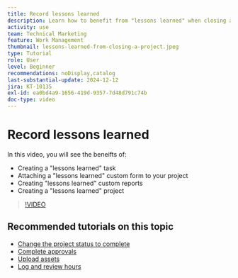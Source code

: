 ```yaml
---
title: Record lessons learned
description: Learn how to benefit from "lessons learned" when closing a project.
activity: use
team: Technical Marketing
feature: Work Management
thumbnail: lessons-learned-from-closing-a-project.jpeg
type: Tutorial
role: User
level: Beginner
recommendations: noDisplay,catalog
last-substantial-update: 2024-12-12
jira: KT-10135
exl-id: ea0bd4a9-1656-419d-9357-7d48d791c74b
doc-type: video
---
```

# Record lessons learned

In this video, you will see the beneifts of:

* Creating a "lessons learned" task
* Attaching a "lessons learned" custom form to your project
* Creating "lessons learned" custom reports
* Creating a "lessons learned" project

>[!VIDEO](https://video.tv.adobe.com/v/3441012/?quality=12&learn=on&enablevpops)

## Recommended tutorials on this topic

* [Change the project status to complete](/help/manage-work/projects/change-the-project-status.md)
* [Complete approvals](/help/manage-work/close-a-project/complete-approvals.md)
* [Upload assets](/help/manage-work/close-a-project/upload-assets.md)
* [Log and review hours](/help/manage-work/close-a-project/log-and-review-hours.md)
